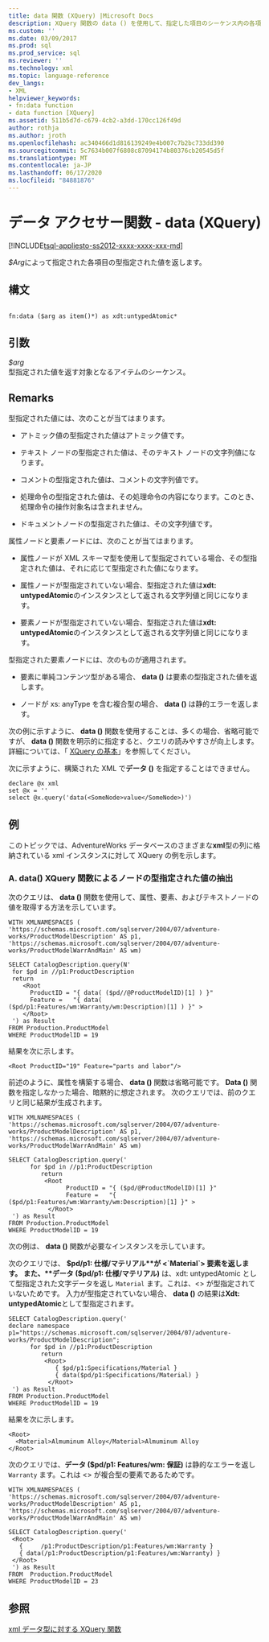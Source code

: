 ```yaml
---
title: data 関数 (XQuery) |Microsoft Docs
description: XQuery 関数の data () を使用して、指定した項目のシーケンス内の各項目に対して型指定された値を返す方法について説明します。
ms.custom: ''
ms.date: 03/09/2017
ms.prod: sql
ms.prod_service: sql
ms.reviewer: ''
ms.technology: xml
ms.topic: language-reference
dev_langs:
- XML
helpviewer_keywords:
- fn:data function
- data function [XQuery]
ms.assetid: 511b5d7d-c679-4cb2-a3dd-170cc126f49d
author: rothja
ms.author: jroth
ms.openlocfilehash: ac340466d1d816139249e4b007c7b2bc733dd390
ms.sourcegitcommit: 5c7634b007f6808c87094174b80376cb20545d5f
ms.translationtype: MT
ms.contentlocale: ja-JP
ms.lasthandoff: 06/17/2020
ms.locfileid: "84881876"
---
```

# <a name="data-accessor-functions---data-xquery"></a>データ アクセサー関数 - data (XQuery)
[!INCLUDE[tsql-appliesto-ss2012-xxxx-xxxx-xxx-md](../includes/tsql-appliesto-ss2012-xxxx-xxxx-xxx-md.md)]

  *$Arg*によって指定された各項目の型指定された値を返します。  
  
## <a name="syntax"></a>構文  
  
```  
  
fn:data ($arg as item()*) as xdt:untypedAtomic*  
```  
  
## <a name="arguments"></a>引数  
 *$arg*  
 型指定された値を返す対象となるアイテムのシーケンス。  
  
## <a name="remarks"></a>Remarks  
 型指定された値には、次のことが当てはまります。  
  
-   アトミック値の型指定された値はアトミック値です。  
  
-   テキスト ノードの型指定された値は、そのテキスト ノードの文字列値になります。  
  
-   コメントの型指定された値は、コメントの文字列値です。  
  
-   処理命令の型指定された値は、その処理命令の内容になります。このとき、処理命令の操作対象名は含まれません。  
  
-   ドキュメントノードの型指定された値は、その文字列値です。  
  
 属性ノードと要素ノードには、次のことが当てはまります。  
  
-   属性ノードが XML スキーマ型を使用して型指定されている場合、その型指定された値は、それに応じて型指定された値になります。  
  
-   属性ノードが型指定されていない場合、型指定された値は**xdt: untypedAtomic**のインスタンスとして返される文字列値と同じになります。  
  
-   要素ノードが型指定されていない場合、型指定された値は**xdt: untypedAtomic**のインスタンスとして返される文字列値と同じになります。  
  
 型指定された要素ノードには、次のものが適用されます。  
  
-   要素に単純コンテンツ型がある場合、 **data ()** は要素の型指定された値を返します。  
  
-   ノードが xs: anyType を含む複合型の場合、 **data ()** は静的エラーを返します。  
  
 次の例に示すように、 **data ()** 関数を使用することは、多くの場合、省略可能ですが、 **data ()** 関数を明示的に指定すると、クエリの読みやすさが向上します。 詳細については、「 [XQuery の基本](../xquery/xquery-basics.md)」を参照してください。  
  
 次に示すように、構築された XML で**データ ()** を指定することはできません。  
  
```  
declare @x xml  
set @x = ''  
select @x.query('data(<SomeNode>value</SomeNode>)')  
```  
  
## <a name="examples"></a>例  
 このトピックでは、AdventureWorks データベースのさまざまな**xml**型の列に格納されている xml インスタンスに対して XQuery の例を示します。  
  
### <a name="a-using-the-data-xquery-function-to-extract-typed-value-of-a-node"></a>A. data() XQuery 関数によるノードの型指定された値の抽出  
 次のクエリは、 **data ()** 関数を使用して、属性、要素、およびテキストノードの値を取得する方法を示しています。  
  
```  
WITH XMLNAMESPACES (  
'https://schemas.microsoft.com/sqlserver/2004/07/adventure-works/ProductModelDescription' AS p1,  
'https://schemas.microsoft.com/sqlserver/2004/07/adventure-works/ProductModelWarrAndMain' AS wm)  
  
SELECT CatalogDescription.query(N'  
 for $pd in //p1:ProductDescription  
 return   
    <Root   
      ProductID = "{ data( ($pd//@ProductModelID)[1] ) }"   
      Feature =   "{ data( ($pd/p1:Features/wm:Warranty/wm:Description)[1] ) }" >  
    </Root>  
 ') as Result  
FROM Production.ProductModel  
WHERE ProductModelID = 19  
```  
  
 結果を次に示します。  
  
```  
<Root ProductID="19" Feature="parts and labor"/>  
```  
  
 前述のように、属性を構築する場合、 **data ()** 関数は省略可能です。 **Data ()** 関数を指定しなかった場合、暗黙的に想定されます。 次のクエリでは、前のクエリと同じ結果が生成されます。  
  
```  
WITH XMLNAMESPACES (  
'https://schemas.microsoft.com/sqlserver/2004/07/adventure-works/ProductModelDescription' AS p1,  
'https://schemas.microsoft.com/sqlserver/2004/07/adventure-works/ProductModelWarrAndMain' AS wm)  
  
SELECT CatalogDescription.query('  
      for $pd in //p1:ProductDescription  
         return   
          <Root    
                ProductID = "{ ($pd/@ProductModelID)[1] }"    
                Feature =   "{ ($pd/p1:Features/wm:Warranty/wm:Description)[1] }" >  
           </Root>  
 ') as Result  
FROM Production.ProductModel  
WHERE ProductModelID = 19  
```  
  
 次の例は、 **data ()** 関数が必要なインスタンスを示しています。  
  
 次のクエリでは、 **$pd/p1: 仕様/マテリアル**が <`Material`> 要素を返します。 また、**データ ($pd/p1: 仕様/マテリアル)** は、xdt: untypedAtomic として型指定された文字データを返し `Material` ます。これは、<> が型指定されていないためです。 入力が型指定されていない場合、 **data ()** の結果は**Xdt: untypedAtomic**として型指定されます。  
  
```  
SELECT CatalogDescription.query('  
declare namespace p1="https://schemas.microsoft.com/sqlserver/2004/07/adventure-works/ProductModelDescription";  
      for $pd in //p1:ProductDescription  
         return   
          <Root>  
             { $pd/p1:Specifications/Material }  
             { data($pd/p1:Specifications/Material) }  
           </Root>  
 ') as Result  
FROM Production.ProductModel  
WHERE ProductModelID = 19  
```  
  
 結果を次に示します。  
  
```  
<Root>  
  <Material>Almuminum Alloy</Material>Almuminum Alloy  
</Root>  
```  
  
 次のクエリでは、**データ ($pd/p1: Features/wm: 保証)** は静的なエラーを返し `Warranty` ます。これは <> が複合型の要素であるためです。  
  
```  
WITH XMLNAMESPACES (  
'https://schemas.microsoft.com/sqlserver/2004/07/adventure-works/ProductModelDescription' AS p1,  
'https://schemas.microsoft.com/sqlserver/2004/07/adventure-works/ProductModelWarrAndMain' AS wm)  
  
SELECT CatalogDescription.query('  
 <Root>  
   {     /p1:ProductDescription/p1:Features/wm:Warranty }  
   { data(/p1:ProductDescription/p1:Features/wm:Warranty) }  
 </Root>  
 ') as Result  
FROM  Production.ProductModel  
WHERE ProductModelID = 23  
```  
  
## <a name="see-also"></a>参照  
 [xml データ型に対する XQuery 関数](../xquery/xquery-functions-against-the-xml-data-type.md)  
  
  
